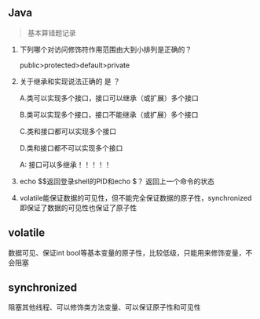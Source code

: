 ## Java
> 基本算错题记录

1. 下列哪个对访问修饰符作用范围由大到小排列是正确的？

    public>protected>default>private

2. 关于继承和实现说法正确的 是 ？
    
    A.类可以实现多个接口，接口可以继承（或扩展）多个接口
    
    B.类可以实现多个接口，接口不能继承（或扩展）多个接口
    
    C.类和接口都可以实现多个接口
    
    D.类和接口都不可以实现多个接口
    
    A: 接口可以多继承！！！！！
    
3. echo $$返回登录shell的PID和echo $？ 返回上一个命令的状态

4. volatile能保证数据的可见性，但不能完全保证数据的原子性，synchronized即保证了数据的可见性也保证了原子性

## volatile
数据可见、保证int bool等基本变量的原子性，比较低级，只能用来修饰变量，不会阻塞

## synchronized
阻塞其他线程、可以修饰类方法变量、可以保证原子性和可见性

